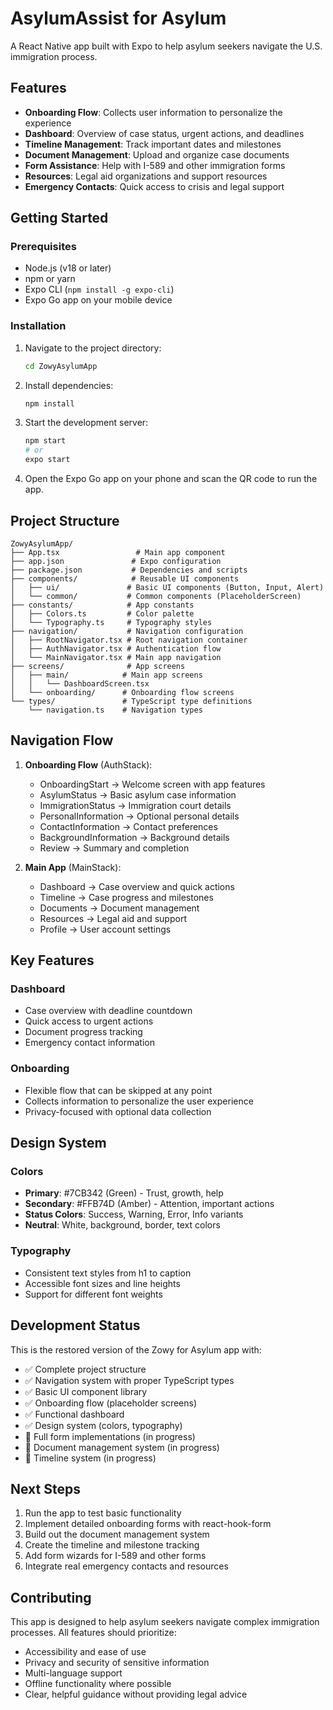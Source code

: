 # AsylumAssist for Asylum

A React Native app built with Expo to help asylum seekers navigate the U.S. immigration process.

## Features

- **Onboarding Flow**: Collects user information to personalize the experience
- **Dashboard**: Overview of case status, urgent actions, and deadlines
- **Timeline Management**: Track important dates and milestones
- **Document Management**: Upload and organize case documents
- **Form Assistance**: Help with I-589 and other immigration forms
- **Resources**: Legal aid organizations and support resources
- **Emergency Contacts**: Quick access to crisis and legal support

## Getting Started

### Prerequisites

- Node.js (v18 or later)
- npm or yarn
- Expo CLI (`npm install -g expo-cli`)
- Expo Go app on your mobile device

### Installation

1. Navigate to the project directory:
   ```bash
   cd ZowyAsylumApp
   ```

2. Install dependencies:
   ```bash
   npm install
   ```

3. Start the development server:
   ```bash
   npm start
   # or
   expo start
   ```

4. Open the Expo Go app on your phone and scan the QR code to run the app.

## Project Structure

```
ZowyAsylumApp/
├── App.tsx                 # Main app component
├── app.json               # Expo configuration
├── package.json           # Dependencies and scripts
├── components/            # Reusable UI components
│   ├── ui/               # Basic UI components (Button, Input, Alert)
│   └── common/           # Common components (PlaceholderScreen)
├── constants/            # App constants
│   ├── Colors.ts         # Color palette
│   └── Typography.ts     # Typography styles
├── navigation/           # Navigation configuration
│   ├── RootNavigator.tsx # Root navigation container
│   ├── AuthNavigator.tsx # Authentication flow
│   └── MainNavigator.tsx # Main app navigation
├── screens/              # App screens
│   ├── main/            # Main app screens
│   │   └── DashboardScreen.tsx
│   └── onboarding/      # Onboarding flow screens
└── types/               # TypeScript type definitions
    └── navigation.ts    # Navigation types
```

## Navigation Flow

1. **Onboarding Flow** (AuthStack):
   - OnboardingStart → Welcome screen with app features
   - AsylumStatus → Basic asylum case information
   - ImmigrationStatus → Immigration court details
   - PersonalInformation → Optional personal details
   - ContactInformation → Contact preferences
   - BackgroundInformation → Background details
   - Review → Summary and completion

2. **Main App** (MainStack):
   - Dashboard → Case overview and quick actions
   - Timeline → Case progress and milestones
   - Documents → Document management
   - Resources → Legal aid and support
   - Profile → User account settings

## Key Features

### Dashboard
- Case overview with deadline countdown
- Quick access to urgent actions
- Document progress tracking
- Emergency contact information

### Onboarding
- Flexible flow that can be skipped at any point
- Collects information to personalize the user experience
- Privacy-focused with optional data collection

## Design System

### Colors
- **Primary**: #7CB342 (Green) - Trust, growth, help
- **Secondary**: #FFB74D (Amber) - Attention, important actions
- **Status Colors**: Success, Warning, Error, Info variants
- **Neutral**: White, background, border, text colors

### Typography
- Consistent text styles from h1 to caption
- Accessible font sizes and line heights
- Support for different font weights

## Development Status

This is the restored version of the Zowy for Asylum app with:
- ✅ Complete project structure
- ✅ Navigation system with proper TypeScript types
- ✅ Basic UI component library
- ✅ Onboarding flow (placeholder screens)
- ✅ Functional dashboard
- ✅ Design system (colors, typography)
- 🚧 Full form implementations (in progress)
- 🚧 Document management system (in progress)
- 🚧 Timeline system (in progress)

## Next Steps

1. Run the app to test basic functionality
2. Implement detailed onboarding forms with react-hook-form
3. Build out the document management system
4. Create the timeline and milestone tracking
5. Add form wizards for I-589 and other forms
6. Integrate real emergency contacts and resources

## Contributing

This app is designed to help asylum seekers navigate complex immigration processes. All features should prioritize:
- Accessibility and ease of use
- Privacy and security of sensitive information
- Multi-language support
- Offline functionality where possible
- Clear, helpful guidance without providing legal advice
